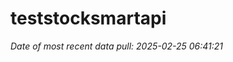 
<!-- README.md is generated from README.Rmd. Please edit that file -->

# teststocksmartapi

*Date of most recent data pull: 2025-02-25 06:41:21*
